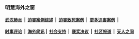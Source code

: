 
### 明慧海外之窗

####  [武汉肺炎](indexes/365.md?t=01031200) &nbsp;|&nbsp;  [迫害案例综述](indexes/328.md?t=01031200) &nbsp;|&nbsp; [迫害致死案例](indexes/277.md?t=01031200)  &nbsp;|&nbsp; [更多迫害案例](indexes/81.md?t=01031200)  &nbsp;|&nbsp; 
####  [时事评论](indexes/251.md?t=01031200) &nbsp;|&nbsp; [海外简讯](indexes/245.md?t=01031200)&nbsp;|&nbsp;  [社会支持](indexes/140.md?t=01031200) &nbsp;|&nbsp; [褒奖决议](indexes/282.md?t=01031200) &nbsp;|&nbsp; [社区报道](indexes/91.md?t=01031200)  &nbsp;|&nbsp; [天人之间](indexes/78.md?t=01031200) 


